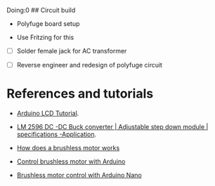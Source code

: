 Doing:0 ## Circuit build
- Polyfuge board setup

- Use Fritzing for this
- [ ] Solder female jack for AC transformer

- [ ] Reverse engineer and redesign of polyfuge circuit

# References and tutorials
- [Arduino LCD Tutorial](https://howtomechatronics.com/tutorials/arduino/lcd-tutorial/).
- [LM 2596 DC -DC Buck converter | Adjustable step down module | specifications -Application](https://www.youtube.com/watch?v=QPntXt8Ea3s).

- [How does a brushless motor works](https://www.youtube.com/watch?v=uOQk8SJso6Q)
- [Control brushless motor with Arduino](https://www.youtube.com/watch?v=DTOK6CgXRXg)
- [Brushless motor control with Arduino Nano](https://www.youtube.com/watch?v=neU6vPDGOBA)
